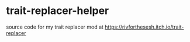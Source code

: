 # trait-replacer-helper
source code for my trait replacer mod at https://rivforthesesh.itch.io/trait-replacer
